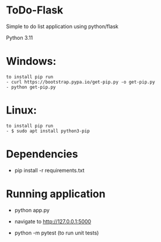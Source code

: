 # ToDo-Flask
Simple to do list application using python/flask

Python 3.11

# Windows:

    to install pip run
    - curl https://bootstrap.pypa.io/get-pip.py -o get-pip.py
    - python get-pip.py

# Linux:

    to install pip run
    - $ sudo apt install python3-pip

# Dependencies
   - pip install -r requirements.txt


# Running application
   - python app.py
   - navigate to http://127.0.0.1:5000

   - python -m pytest (to run unit tests)